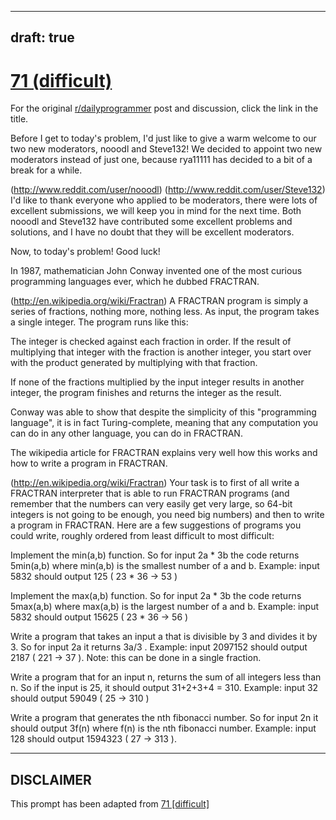 ---
draft: true
----

# [71 (difficult)](https://www.reddit.com/r/dailyprogrammer/comments/vx3ee/722012_challenge_71_difficult/)

For the original [r/dailyprogrammer](https://www.reddit.com/r/dailyprogrammer/) post and discussion, click the link in the title.

Before I get to today's problem, I'd just like to give a warm welcome to our two new moderators, nooodl and Steve132! We decided to appoint two new moderators instead of just one, because rya11111 has decided to a bit of a break for a while.

(http://www.reddit.com/user/nooodl)
(http://www.reddit.com/user/Steve132)
I'd like to thank everyone who applied to be moderators, there were lots of excellent submissions, we will keep you in mind for the next time. Both nooodl and Steve132 have contributed some excellent problems and solutions, and I have no doubt that they will be excellent moderators. 

Now, to today's problem! Good luck!

In 1987, mathematician John Conway invented one of the most curious programming languages ever, which he dubbed FRACTRAN. 

(http://en.wikipedia.org/wiki/Fractran)
A FRACTRAN program is simply a series of fractions, nothing more, nothing less. As input, the program takes a single integer. The program runs like this:

The integer is checked against each fraction in order. If the result of multiplying that integer with the fraction is another integer, you start over with the product generated by multiplying with that fraction.

If none of the fractions multiplied by the input integer results in another integer, the program finishes and returns the integer as the result. 

Conway was able to show that despite the simplicity of this "programming language", it is in fact Turing-complete, meaning that any computation you can do in any other language, you can do in FRACTRAN. 

The wikipedia article for FRACTRAN explains very well how this works and how to write a program in FRACTRAN. 

(http://en.wikipedia.org/wiki/Fractran)
Your task is to first of all write a FRACTRAN interpreter that is able to run FRACTRAN programs (and remember that the numbers can very easily get very large, so 64-bit integers is not going to be enough, you need big numbers) and then to write a program in FRACTRAN. Here are a few suggestions of programs you could write, roughly ordered from least difficult to most difficult:

Implement the min(a,b) function. So for input 2a * 3b the code returns 5min(a,b) where min(a,b) is the smallest number of a and b. Example: input 5832 should output 125 ( 23 * 36 -> 53 )

Implement the max(a,b) function. So for input 2a * 3b the code returns 5max(a,b) where max(a,b) is the largest number of a and b. Example: input 5832 should output 15625 ( 23 * 36 -> 56 )

Write a program that takes an input a that is divisible by 3 and divides it by 3. So for input 2a it returns 3a/3 . Example: input 2097152 should output  2187 ( 221 -> 37 ). Note: this can be done in a single fraction.

Write a program that for an input n, returns the sum of all integers less than n. So if the input is 25, it should output 31+2+3+4 = 310. Example: input 32 should output 59049 ( 25 -> 310 )

Write a program that generates the nth fibonacci number. So for input 2n it should output 3f(n) where f(n) is the nth fibonacci number. Example: input 128 should output 1594323 ( 27 -> 313 ).


----
## **DISCLAIMER**
This prompt has been adapted from [71 [difficult]](https://www.reddit.com/r/dailyprogrammer/comments/vx3ee/722012_challenge_71_difficult/
)
